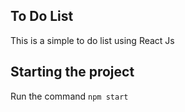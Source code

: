 ## To Do List

This is a simple to do list using React Js

## Starting the project

Run the command `npm start`